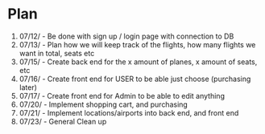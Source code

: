 # Plan

1. 07/12/ - Be done with sign up / login page with connection to DB 
2. 07/13/ - Plan how we will keep track of the flights, how many flights we want in total, seats etc
3. 07/15/ - Create back end for the x amount of planes, x amount of seats, etc
4. 07/16/ - Create front end for USER to be able just choose (purchasing later)
5. 07/17/ - Create front end for Admin to be able to edit anything 
6. 07/20/ - Implement shopping cart, and purchasing
7. 07/21/ - Implement locations/airports into back end, and front end
8. 07/23/ - General Clean up
